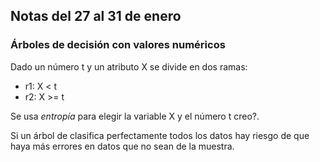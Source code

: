 ## Notas del 27 al 31 de enero

### Árboles de decisión con valores numéricos

Dado un número t y un atributo X se divide en dos ramas:
* r1: X < t
* r2: X >= t

Se usa *entropía* para elegir la variable X y el número t creo?.

Si un árbol de clasifica perfectamente todos los datos hay riesgo de que haya más errores en datos que no sean de la muestra.